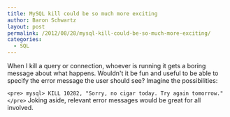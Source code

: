 ```yaml
---
title: MySQL kill could be so much more exciting
author: Baron Schwartz
layout: post
permalink: /2012/08/28/mysql-kill-could-be-so-much-more-exciting/
categories:
  - SQL
---
```

When I kill a query or connection, whoever is running it gets a boring message about what happens. Wouldn't it be fun and useful to be able to specify the error message the user should see? Imagine the possibilities:

`<pre>
mysql> KILL 10282, "Sorry, no cigar today. Try again tomorrow."
</pre>` 
Joking aside, relevant error messages would be great for all involved.
